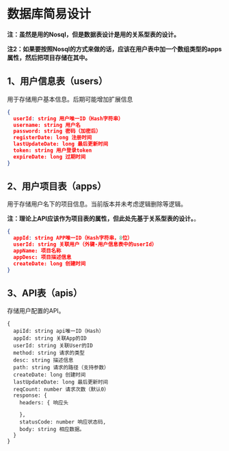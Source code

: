 # 数据库简易设计

**注：虽然是用的Nosql，但是数据表设计是用的关系型表的设计。**

**注2：如果要按照Nosql的方式来做的话，应该在用户表中加一个数组类型的apps属性，然后把项目存储在其中。**

## 1、用户信息表（users）

用于存储用户基本信息。后期可能增加扩展信息

```json
{
  userId: string 用户唯一ID（Hash字符串）
  username: string 用户名
  password: string 密码（加密后）
  registerDate: long 注册时间
  lastUpdateDate: long 最后更新时间
  token: string 用户登录token
  expireDate: long 过期时间
}
```

## 2、用户项目表（apps）

用于存储用户名下的项目信息。当前版本并未考虑逻辑删除等逻辑。

**注：理论上API应该作为项目表的属性，但此处先基于关系型表的设计。**。

```json
{
  appId: string APP唯一ID（Hash字符串，8位）
  userId: string 关联用户（外键-用户信息表中的userId）
  appName: 项目名称
  appDesc: 项目描述信息
  createDate: long 创建时间
}
```

## 3、API表（apis）

存储用户配置的API。

```
{
  apiId: string api唯一ID（Hash）
  appId: string 关联App的ID
  userId: string 关联User的ID
  method: string 请求的类型
  desc: string 描述信息
  path: string 请求的路径（支持参数）
  createDate: long 创建时间
  lastUpdateDate: long 最后更新时间
  reqCount: number 请求次数（默认0）
  response: {
    headers: { 响应头

    },
    statusCode: number 响应状态码,
    body: string 相应数据。
  }
}
```